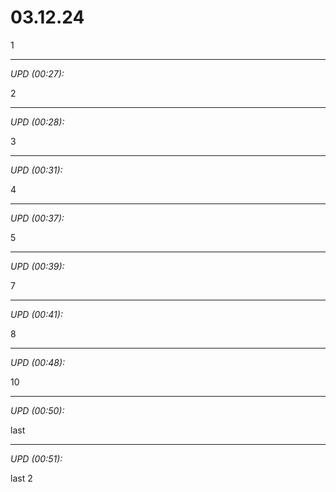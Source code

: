 # 03.12.24

1

<hr>

_UPD (00:27):_

2

<hr>

_UPD (00:28):_

3

<hr>

_UPD (00:31):_

4

<hr>

_UPD (00:37):_

5

<hr>

_UPD (00:39):_

7

<hr>

_UPD (00:41):_

8

<hr>

_UPD (00:48):_

10

<hr>

_UPD (00:50):_

last

<hr>

_UPD (00:51):_

last 2
